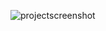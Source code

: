 ![projectscreenshot](https://github.com/sdx122/frontend/assets/114226772/241100df-ce03-499f-b8cb-70dc30205938)

